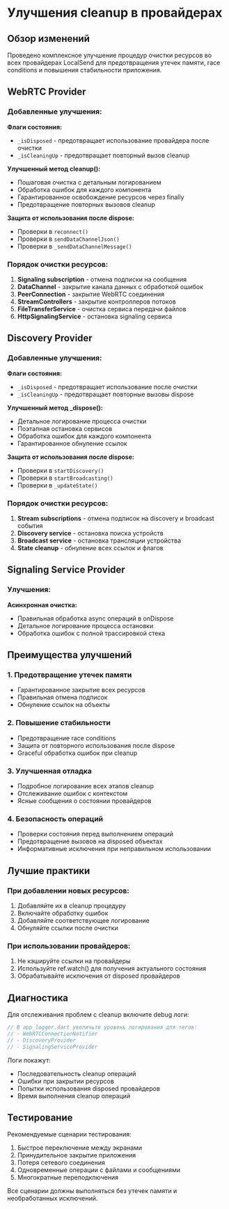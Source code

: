# Улучшения cleanup в провайдерах

## Обзор изменений

Проведено комплексное улучшение процедур очистки ресурсов во всех провайдерах LocalSend для предотвращения утечек памяти, race conditions и повышения стабильности приложения.

## WebRTC Provider

### Добавленные улучшения:

**Флаги состояния:**
- `_isDisposed` - предотвращает использование провайдера после очистки
- `_isCleaningUp` - предотвращает повторный вызов cleanup

**Улучшенный метод cleanup():**
- Пошаговая очистка с детальным логированием
- Обработка ошибок для каждого компонента
- Гарантированное освобождение ресурсов через finally
- Предотвращение повторных вызовов cleanup

**Защита от использования после dispose:**
- Проверки в `reconnect()`
- Проверки в `sendDataChannelJson()`
- Проверки в `_sendDataChannelMessage()`

### Порядок очистки ресурсов:

1. **Signaling subscription** - отмена подписки на сообщения
2. **DataChannel** - закрытие канала данных с обработкой ошибок
3. **PeerConnection** - закрытие WebRTC соединения
4. **StreamControllers** - закрытие контроллеров потоков
5. **FileTransferService** - очистка сервиса передачи файлов
6. **HttpSignalingService** - остановка signaling сервиса

## Discovery Provider

### Добавленные улучшения:

**Флаги состояния:**
- `_isDisposed` - предотвращает использование после очистки
- `_isCleaningUp` - предотвращает повторные вызовы dispose

**Улучшенный метод _dispose():**
- Детальное логирование процесса очистки
- Поэтапная остановка сервисов
- Обработка ошибок для каждого компонента
- Гарантированное обнуление ссылок

**Защита от использования после dispose:**
- Проверки в `startDiscovery()`
- Проверки в `startBroadcasting()`
- Проверки в `_updateState()`

### Порядок очистки ресурсов:

1. **Stream subscriptions** - отмена подписок на discovery и broadcast события
2. **Discovery service** - остановка поиска устройств
3. **Broadcast service** - остановка трансляции устройства
4. **State cleanup** - обнуление всех ссылок и флагов

## Signaling Service Provider

### Улучшения:

**Асинхронная очистка:**
- Правильная обработка async операций в onDispose
- Детальное логирование процесса остановки
- Обработка ошибок с полной трассировкой стека

## Преимущества улучшений

### 1. Предотвращение утечек памяти
- Гарантированное закрытие всех ресурсов
- Правильная отмена подписок
- Обнуление ссылок на объекты

### 2. Повышение стабильности
- Предотвращение race conditions
- Защита от повторного использования после dispose
- Graceful обработка ошибок при cleanup

### 3. Улучшенная отладка
- Подробное логирование всех этапов cleanup
- Отслеживание ошибок с контекстом
- Ясные сообщения о состоянии провайдеров

### 4. Безопасность операций
- Проверки состояния перед выполнением операций
- Предотвращение вызовов на disposed объектах
- Информативные исключения при неправильном использовании

## Лучшие практики

### При добавлении новых ресурсов:
1. Добавляйте их в cleanup процедуру
2. Включайте обработку ошибок
3. Добавляйте соответствующее логирование
4. Обнуляйте ссылки после очистки

### При использовании провайдеров:
1. Не кэшируйте ссылки на провайдеры
2. Используйте ref.watch() для получения актуального состояния
3. Обрабатывайте исключения от disposed провайдеров

## Диагностика

Для отслеживания проблем с cleanup включите debug логи:
```dart
// В app_logger.dart увеличьте уровень логирования для тегов:
// - WebRTCConnectionNotifier
// - DiscoveryProvider  
// - SignalingServiceProvider
```

Логи покажут:
- Последовательность cleanup операций
- Ошибки при закрытии ресурсов
- Попытки использования disposed провайдеров
- Время выполнения cleanup операций

## Тестирование

Рекомендуемые сценарии тестирования:
1. Быстрое переключение между экранами
2. Принудительное закрытие приложения
3. Потеря сетевого соединения
4. Одновременные операции с файлами и сообщениями
5. Многократные переподключения

Все сценарии должны выполняться без утечек памяти и необработанных исключений.